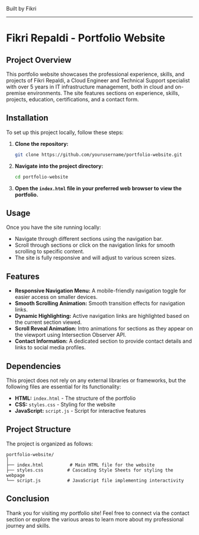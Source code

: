 
Built by Fikri

---

# Fikri Repaldi - Portfolio Website

## Project Overview
This portfolio website showcases the professional experience, skills, and projects of Fikri Repaldi, a Cloud Engineer and Technical Support specialist with over 5 years in IT infrastructure management, both in cloud and on-premise environments. The site features sections on experience, skills, projects, education, certifications, and a contact form.

## Installation
To set up this project locally, follow these steps:

1. **Clone the repository:**
   ```bash
   git clone https://github.com/yourusername/portfolio-website.git
   ```

2. **Navigate into the project directory:**
   ```bash
   cd portfolio-website
   ```

3. **Open the `index.html` file in your preferred web browser to view the portfolio.**

## Usage
Once you have the site running locally:

- Navigate through different sections using the navigation bar.
- Scroll through sections or click on the navigation links for smooth scrolling to specific content.
- The site is fully responsive and will adjust to various screen sizes.

## Features
- **Responsive Navigation Menu:** A mobile-friendly navigation toggle for easier access on smaller devices.
- **Smooth Scrolling Animation:** Smooth transition effects for navigation links.
- **Dynamic Highlighting:** Active navigation links are highlighted based on the current section viewed.
- **Scroll Reveal Animation:** Intro animations for sections as they appear on the viewport using Intersection Observer API.
- **Contact Information:** A dedicated section to provide contact details and links to social media profiles.

## Dependencies
This project does not rely on any external libraries or frameworks, but the following files are essential for its functionality:

- **HTML:** `index.html` - The structure of the portfolio
- **CSS:** `styles.css` - Styling for the website
- **JavaScript:** `script.js` - Script for interactive features

## Project Structure
The project is organized as follows:

```
portfolio-website/
│
├── index.html          # Main HTML file for the website
├── styles.css         # Cascading Style Sheets for styling the webpage
└── script.js          # JavaScript file implementing interactivity
```

## Conclusion
Thank you for visiting my portfolio site! Feel free to connect via the contact section or explore the various areas to learn more about my professional journey and skills.
